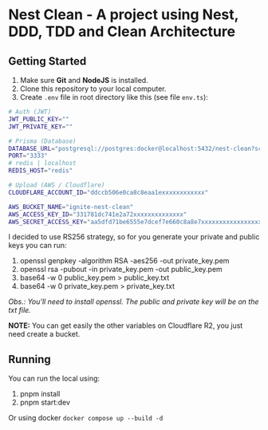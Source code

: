 <a name="readme-top"></a>

# Nest Clean - A project using Nest, DDD, TDD and Clean Architecture

## Getting Started

1. Make sure **Git** and **NodeJS** is installed.
2. Clone this repository to your local computer.
3. Create `.env` file in root directory like this (see file `env.ts`):
```bash
# Auth (JWT)
JWT_PUBLIC_KEY=""
JWT_PRIVATE_KEY=""

# Prisma (Database)
DATABASE_URL="postgresql://postgres:docker@localhost:5432/nest-clean?schema=public"
PORT="3333"
# redis | localhost
REDIS_HOST="redis"

# Upload (AWS / Cloudflare)
CLOUDFLARE_ACCOUNT_ID="ddccb506e0ca8c8eaa1exxxxxxxxxxxx"

AWS_BUCKET_NAME="ignite-nest-clean"
AWS_ACCESS_KEY_ID="331781dc741e2a72xxxxxxxxxxxxxx"
AWS_SECRET_ACCESS_KEY="aa5dfd71be6555e7dcef7e660c8a8e7xxxxxxxxxxxxxxxxxxxxxxxxxxxxxxxx"
```
I decided to use RS256 strategy, so for you generate your private and public keys you can run:
1. openssl genpkey -algorithm RSA -aes256 -out private_key.pem
2. openssl rsa -pubout -in private_key.pem -out public_key.pem
3. base64 -w 0 public_key.pem > public_key.txt
4. base64 -w 0 private_key.pem > private_key.txt

*Obs.: You'll need to install openssl. The public and private key will be on the txt file.*

**NOTE:** You can get easily the other variables on Cloudflare R2, you just need create a bucket.

## Running
You can run the local using:
1. pnpm install
2. pnpm start:dev

Or using docker `docker compose up --build -d`


